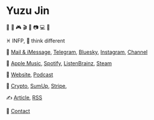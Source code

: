 # Yuzu Jin

🍩 🎵 🎮 🎬 📖 📷 💻 🧠

♓️ INFP, 💭 think different

💬
[Mail & iMessage](mailto:i@9902259.xyz),
[Telegram](https://t.me/yuzujin99),
[Bluesky](https://bsky.app/profile/yuzujin99.bsky.social),
[Instagram](https://instagram.com/yuzujin99),
[Channel](https://t.me/yuzu_channel)

🎈
[Apple Music](https://music.apple.com/profile/yuzujin99),
[Spotify](https://open.spotify.com/user/qnintpw1ar8z4wjs95m971lwq),
[ListenBrainz](https://listenbrainz.org/user/m94810),
[Steam](https://steamcommunity.com/id/yuzujin99)

📰
[Website](asset/website.opml),
[Podcast](asset/podcast.opml)

💞
[Crypto](asset/crypto.md),
[SumUp](https://sumup.uk.9902259.xyz/),
[Stripe](https://donate.stripe.com/dR6eVb2vj8vr5pudQQ),

✍️
[Article](./article),
[RSS](https://github.com/yuzujin99/yuzujin99/commits/main.atom)

🪪
[Contact](https://raw.githubusercontent.com/yuzujin99/yuzujin99/main/asset/Yuzu_Jin.vcf)
